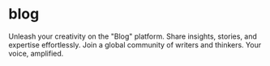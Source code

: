 # blog
Unleash your creativity on the "Blog" platform. Share insights, stories, and expertise effortlessly. Join a global community of writers and thinkers. Your voice, amplified.

